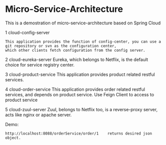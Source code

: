 # Micro-Service-Architecture

This is a demostration of micro-service-architecture based on Spring Cloud


1 cloud-config-server
	
	This application provides the function of config-center, you can use a git repository or svn as the configuration center,
	which other clients fetch configuration from the config server.

2 cloud-eureka-server
	Eureka, which belongs to Netflix, is the default choice for service registry center.
	
3 cloud-product-service
	This application provides product related restful services.
	
4 cloud-order-service
	This application provides order related restful services, and depends on product service. Use Feign Client to access to product    service
	
5 cloud-zuul-server
	Zuul, belongs to Netflix too, is a reverse-proxy server, acts like nginx or apache server.
	
	
	
Demo:
	
	http://localhost:8088/orderService/order/1    returns desired json object.
	

